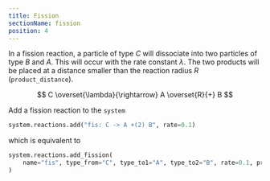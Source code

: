 ```yaml
---
title: Fission
sectionName: fission
position: 4
---
```


In a fission reaction, a particle of type $C$ will dissociate into two particles of type $B$ and $A$.
This will occur with the rate constant $\lambda$. The two products will be placed at a distance smaller than
the reaction radius $R$ (`product_distance`).

$$ C \overset{\lambda}{\rightarrow} A \overset{R}{+} B $$

Add a fission reaction to the `system`

```python
system.reactions.add("fis: C -> A +(2) B", rate=0.1)
```
which is equivalent to
```python
system.reactions.add_fission(
    name="fis", type_from="C", type_to1="A", type_to2="B", rate=0.1, product_distance=2.
)
```

